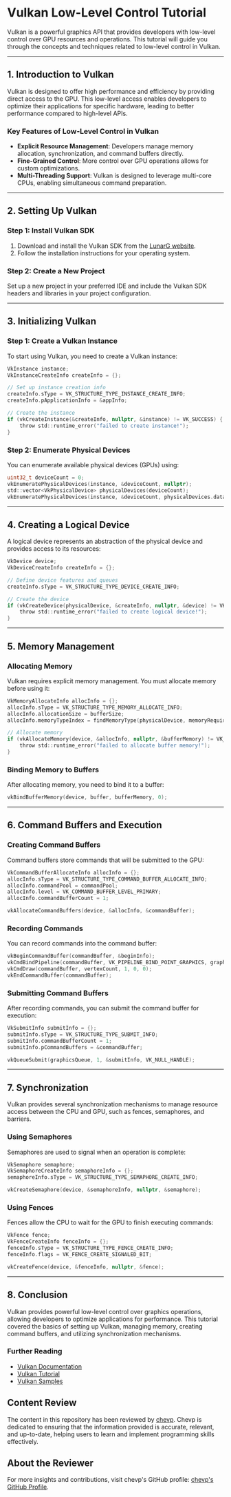 
# Vulkan Low-Level Control Tutorial

Vulkan is a powerful graphics API that provides developers with low-level control over GPU resources and operations. This tutorial will guide you through the concepts and techniques related to low-level control in Vulkan.

---

## 1. Introduction to Vulkan

Vulkan is designed to offer high performance and efficiency by providing direct access to the GPU. This low-level access enables developers to optimize their applications for specific hardware, leading to better performance compared to high-level APIs.

### Key Features of Low-Level Control in Vulkan

- **Explicit Resource Management**: Developers manage memory allocation, synchronization, and command buffers directly.
- **Fine-Grained Control**: More control over GPU operations allows for custom optimizations.
- **Multi-Threading Support**: Vulkan is designed to leverage multi-core CPUs, enabling simultaneous command preparation.

---

## 2. Setting Up Vulkan

### Step 1: Install Vulkan SDK

1. Download and install the Vulkan SDK from the [LunarG website](https://vulkan.lunarg.com/).
2. Follow the installation instructions for your operating system.

### Step 2: Create a New Project

Set up a new project in your preferred IDE and include the Vulkan SDK headers and libraries in your project configuration.

---

## 3. Initializing Vulkan

### Step 1: Create a Vulkan Instance

To start using Vulkan, you need to create a Vulkan instance:

```c
VkInstance instance;
VkInstanceCreateInfo createInfo = {};

// Set up instance creation info
createInfo.sType = VK_STRUCTURE_TYPE_INSTANCE_CREATE_INFO;
createInfo.pApplicationInfo = &appInfo;

// Create the instance
if (vkCreateInstance(&createInfo, nullptr, &instance) != VK_SUCCESS) {
    throw std::runtime_error("failed to create instance!");
}
```

### Step 2: Enumerate Physical Devices

You can enumerate available physical devices (GPUs) using:

```c
uint32_t deviceCount = 0;
vkEnumeratePhysicalDevices(instance, &deviceCount, nullptr);
std::vector<VkPhysicalDevice> physicalDevices(deviceCount);
vkEnumeratePhysicalDevices(instance, &deviceCount, physicalDevices.data());
```

---

## 4. Creating a Logical Device

A logical device represents an abstraction of the physical device and provides access to its resources:

```c
VkDevice device;
VkDeviceCreateInfo createInfo = {};

// Define device features and queues
createInfo.sType = VK_STRUCTURE_TYPE_DEVICE_CREATE_INFO;

// Create the device
if (vkCreateDevice(physicalDevice, &createInfo, nullptr, &device) != VK_SUCCESS) {
    throw std::runtime_error("failed to create logical device!");
}
```

---

## 5. Memory Management

### Allocating Memory

Vulkan requires explicit memory management. You must allocate memory before using it:

```c
VkMemoryAllocateInfo allocInfo = {};
allocInfo.sType = VK_STRUCTURE_TYPE_MEMORY_ALLOCATE_INFO;
allocInfo.allocationSize = bufferSize;
allocInfo.memoryTypeIndex = findMemoryType(physicalDevice, memoryRequirements.memoryTypeBits, VK_MEMORY_PROPERTY_HOST_VISIBLE_BIT);

// Allocate memory
if (vkAllocateMemory(device, &allocInfo, nullptr, &bufferMemory) != VK_SUCCESS) {
    throw std::runtime_error("failed to allocate buffer memory!");
}
```

### Binding Memory to Buffers

After allocating memory, you need to bind it to a buffer:

```c
vkBindBufferMemory(device, buffer, bufferMemory, 0);
```

---

## 6. Command Buffers and Execution

### Creating Command Buffers

Command buffers store commands that will be submitted to the GPU:

```c
VkCommandBufferAllocateInfo allocInfo = {};
allocInfo.sType = VK_STRUCTURE_TYPE_COMMAND_BUFFER_ALLOCATE_INFO;
allocInfo.commandPool = commandPool;
allocInfo.level = VK_COMMAND_BUFFER_LEVEL_PRIMARY;
allocInfo.commandBufferCount = 1;

vkAllocateCommandBuffers(device, &allocInfo, &commandBuffer);
```

### Recording Commands

You can record commands into the command buffer:

```c
vkBeginCommandBuffer(commandBuffer, &beginInfo);
vkCmdBindPipeline(commandBuffer, VK_PIPELINE_BIND_POINT_GRAPHICS, graphicsPipeline);
vkCmdDraw(commandBuffer, vertexCount, 1, 0, 0);
vkEndCommandBuffer(commandBuffer);
```

### Submitting Command Buffers

After recording commands, you can submit the command buffer for execution:

```c
VkSubmitInfo submitInfo = {};
submitInfo.sType = VK_STRUCTURE_TYPE_SUBMIT_INFO;
submitInfo.commandBufferCount = 1;
submitInfo.pCommandBuffers = &commandBuffer;

vkQueueSubmit(graphicsQueue, 1, &submitInfo, VK_NULL_HANDLE);
```

---

## 7. Synchronization

Vulkan provides several synchronization mechanisms to manage resource access between the CPU and GPU, such as fences, semaphores, and barriers.

### Using Semaphores

Semaphores are used to signal when an operation is complete:

```c
VkSemaphore semaphore;
VkSemaphoreCreateInfo semaphoreInfo = {};
semaphoreInfo.sType = VK_STRUCTURE_TYPE_SEMAPHORE_CREATE_INFO;

vkCreateSemaphore(device, &semaphoreInfo, nullptr, &semaphore);
```

### Using Fences

Fences allow the CPU to wait for the GPU to finish executing commands:

```c
VkFence fence;
VkFenceCreateInfo fenceInfo = {};
fenceInfo.sType = VK_STRUCTURE_TYPE_FENCE_CREATE_INFO;
fenceInfo.flags = VK_FENCE_CREATE_SIGNALED_BIT;

vkCreateFence(device, &fenceInfo, nullptr, &fence);
```

---

## 8. Conclusion

Vulkan provides powerful low-level control over graphics operations, allowing developers to optimize applications for performance. This tutorial covered the basics of setting up Vulkan, managing memory, creating command buffers, and utilizing synchronization mechanisms.

### Further Reading

- [Vulkan Documentation](https://www.khronos.org/vulkan/)
- [Vulkan Tutorial](https://vulkan-tutorial.com/)
- [Vulkan Samples](https://github.com/KhronosGroup/Vulkan-Samples)

## Content Review

The content in this repository has been reviewed by [chevp](https://github.com/chevp). Chevp is dedicated to ensuring that the information provided is accurate, relevant, and up-to-date, helping users to learn and implement programming skills effectively.

## About the Reviewer

For more insights and contributions, visit chevp's GitHub profile: [chevp's GitHub Profile](https://github.com/chevp).